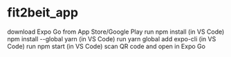 # fit2beit_app
download Expo Go from App Store/Google Play
run npm install (in VS Code)
npm install --global yarn (in VS Code)
run yarn global add expo-cli (in VS Code)
run npm start (in VS Code) 
scan QR code and open in Expo Go
